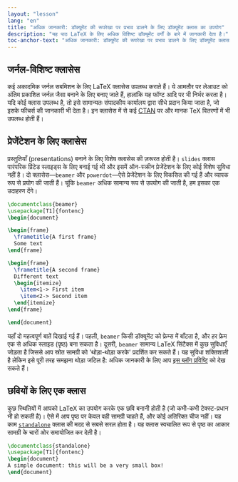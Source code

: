 ```yaml
---
layout: "lesson"
lang: "en"
title: "अधिक जानकारी: डॉक्यूमेंट की रूपरेखा पर प्रभाव डालने के लिए डॉक्यूमेंट क्लास का उपयोग"
description: "यह पाठ LaTeX के लिए अधिक विशिष्ट डॉक्यूमेंट वर्गों के बारे में जानकारी देता है।"
toc-anchor-text: "अधिक जानकारी: डॉक्यूमेंट की रूपरेखा पर प्रभाव डालने के लिए डॉक्यूमेंट क्लास का उपयोग"
---
```



## जर्नल-विशिष्ट क्लासेस

कई अकादमिक जर्नल सबमिशन के लिए LaTeX क्लासेस उपलब्ध कराते हैं। ये आमतौर पर लेआउट को अंतिम प्रकाशित जर्नल जैसा बनाने के लिए बनाए जाते हैं, हालांकि यह फॉण्ट आदि पर भी निर्भर करता है। यदि कोई क्लास उपलब्ध है, तो इसे सामान्यतः संपादकीय कार्यालय द्वारा सीधे प्रदान किया जाता है, जो इसके फीचर्स की जानकारी भी देता है। इन क्लासेस में से कई [CTAN](https://ctan.org) पर और मानक TeX वितरणों में भी उपलब्ध होती हैं।



## प्रेजेंटेशन के लिए क्लासेस

प्रस्तुतियाँ (presentations) बनाने के लिए विशेष क्लासेस की ज़रूरत होती है। `slides` क्लास पारंपरिक प्रिंटेड स्लाइड्स के लिए बनाई गई थी और इसमें ऑन-स्क्रीन प्रेजेंटेशन के लिए कोई विशेष सुविधा नहीं है। दो क्लासेस—`beamer` और `powerdot`—ऐसे प्रेजेंटेशन के लिए विकसित की गई हैं और व्यापक रूप से प्रयोग की जाती हैं। चूंकि `beamer` अधिक सामान्य रूप से उपयोग की जाती है, हम इसका एक उदाहरण देंगे।

```latex
\documentclass{beamer}
\usepackage[T1]{fontenc}
\begin{document}

\begin{frame}
  \frametitle{A first frame}
  Some text
\end{frame}

\begin{frame}
  \frametitle{A second frame}
  Different text
  \begin{itemize}
    \item<1-> First item
    \item<2-> Second item
  \end{itemize}
\end{frame}

\end{document}
```

यहाँ दो महत्वपूर्ण बातें दिखाई गई हैं। पहली, `beamer` किसी डॉक्यूमेंट को फ्रेम्स में बाँटता है, और हर फ्रेम एक से अधिक स्लाइड (पृष्ठ) बना सकता है। दूसरी, `beamer` सामान्य LaTeX सिंटैक्स में कुछ सुविधाएँ जोड़ता है जिससे आप स्रोत सामग्री को 'थोड़ा-थोड़ा करके' प्रदर्शित कर सकते हैं। यह सुविधा शक्तिशाली है लेकिन इसे पूरी तरह समझना थोड़ा जटिल है: अधिक जानकारी के लिए आप [इस ब्लॉग प्रविष्टि](https://www.texdev.net/2014/01/17/the-beamer-slide-overlay-concept/) को देख सकते हैं।



## छवियों के लिए एक क्लास
कुछ स्थितियों में आपको LaTeX का उपयोग करके एक छवि बनानी होती है (जो कभी-कभी टेक्स्ट-प्रधान भी हो सकती है)। ऐसे में आप पृष्ठ पर केवल वही सामग्री चाहते हैं, और कोई अतिरिक्त चीज नहीं। यह काम [`standalone`](https://ctan.org/pkg/standalone) क्लास की मदद से सबसे सरल होता है। यह क्लास स्वचालित रूप से पृष्ठ का आकार सामग्री के चारों ओर समायोजित कर देती है।


```latex
\documentclass{standalone}
\usepackage[T1]{fontenc}
\begin{document}
A simple document: this will be a very small box!
\end{document}
```

